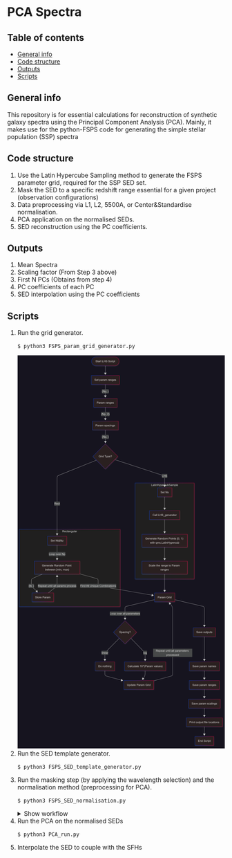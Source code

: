 # PCA Spectra

## Table of contents
* [General info](#general-info)
* [Code structure](#code-structure)
* [Outputs](#outputs)
* [Scripts](#scripts)

## General info
This repository is for essential calculations for reconstruction of synthetic galaxy spectra using the Principal Component Analysis (PCA). Mainly, it makes use for the python-FSPS code for generating the simple stellar population (SSP) spectra

## Code structure
1. Use the Latin Hypercube Sampling method to generate the FSPS parameter grid, required for the SSP SED set.
2. Mask the SED to a specific redshift range essential for a given project (observation configurations)
3. Data preprocessing via L1, L2, 5500A, or Center&Standardise normalisation.
4. PCA application on the normalised SEDs.
5. SED reconstruction using the PC coefficients.

## Outputs
1. Mean Spectra
2. Scaling factor (From Step 3 above)
3. First N PCs (Obtains from step 4)
4. PC coefficients of each PC
5. SED interpolation using the PC coefficients 

## Scripts
1. Run the grid generator.
    ```
    $ python3 FSPS_param_grid_generator.py
    ``` 
    ![The workflow of the parameter grid generator](diagrams/fig_Param_grid_diagram.png)
2. Run the SED template generator.
    ``` 
    $ python3 FSPS_SED_template_generator.py
    ```
3. Run the masking step (by applying the wavelength selection) and the normalisation method (preprocessing for PCA).
    ``` 
    $ python3 FSPS_SED_normalisation.py    
    ```
    <details>
    <summary> Show workflow </summary>
    ![alt text](https://github.com/SKoonkor/PCA_Spectra/blob/main/diagrams/fig_SED_normalisation_diagram.png?raw=true)
    </details>
4. Run the PCA on the normalised SEDs
    ```
    $ python3 PCA_run.py
    ```
5. Interpolate the SED to couple with the SFHs
